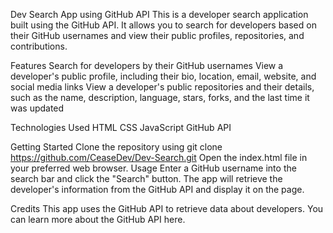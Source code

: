 Dev Search App using GitHub API
This is a developer search application built using the GitHub API. It allows you to search for developers based on their GitHub usernames and view their public profiles, repositories, and contributions.

Features
Search for developers by their GitHub usernames
View a developer's public profile, including their bio, location, email, website, and social media links
View a developer's public repositories and their details, such as the name, description, language, stars, forks, and the last time it was updated

Technologies Used
HTML
CSS
JavaScript
GitHub API

Getting Started
Clone the repository using git clone https://github.com/CeaseDev/Dev-Search.git
Open the index.html file in your preferred web browser.
Usage
Enter a GitHub username into the search bar and click the "Search" button.
The app will retrieve the developer's information from the GitHub API and display it on the page.


Credits
This app uses the GitHub API to retrieve data about developers. You can learn more about the GitHub API here.
